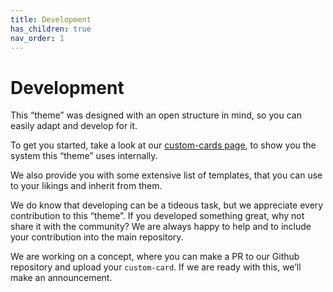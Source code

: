 ```yaml
---
title: Development
has_children: true
nav_order: 1
---
```

# [](#development)Development

This “theme” was designed with an open structure in mind, so you can easily adapt and develop for it.

To get you started, take a look at our [custom-cards page](/development/custom_card), to show you the system this “theme” uses internally.

We also provide you with some extensive list of templates, that you can use to your likings and inherit from them.

We do know that developing can be a tideous task, but we appreciate every contribution to this “theme”. If you developed something great, why not share it with the community? We are always happy to help and to include your contribution into the main repository.

We are working on a concept, where you can make a PR to our Github repository and upload your `custom-card`. If we are ready with this, we’ll make an announcement.